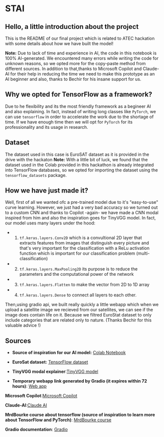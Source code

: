 # STAI

## Hello, a little introduction about the project

This is the README of our final project which is related to ATEC hackation with some details about how we have built the model!

**Note:** Due to lack of time and experience in AI, the code in this notebook is 100% AI-generated. We encountered many errors while writing the code for unknown reasons, so we opted more for the copy-paste method from different sources. In addition to that,thanks to Microsoft Copilot and Claude-AI for their help in reducing the time we need to make this prototype as an AI beginner and also, thanks to Bechir for his insane support for us.

## Why we opted for TensorFlow as a framework?

Due to he flexibility and its the most friendly framework as a begineer AI and also explaining. In fact, instead of writing long classes like `PyTorch`, we can use `tensorflow` in order to accelerate the work due to the shortage of time. If we have enough time then we will opt for `PyTorch` for its professionality and its usage in research.

## Dataset

The dataset used in this case is EuroSAT dataset as it is provided in the drive with the hackaton
**Note:** With a little bit of luck, we found that the dataset used in the Colab provided in this hackathon is already integrated into TensorFlow databases, so we opted for importing the dataset using the `tensorflow_datasets` package.

## How we have just made it?

Well, first of all we wanted ofc a pre-trained model due to it's "easy-to-use" curve learning. However, we just had a very bad accuracy so we turned out to a custom CNN and thanks to Copilot -again- we have made a CNN modal inspired from him and also the inspiration goes for TinyVGG model. In fact, our model  uses many layers under the hood:

- 1. `tf.keras.layers.Conv2D` which is a convultional 2D layer that extracts features from images that distinguish every picture and that's very important for the classification with a ReLu activation function which is important for our classification problem (multi-classification)
- 2. `tf.keras.layers.MaxPooling2D` its purpose is to reduce the parameters and the computational power of the network
- 3. `tf.keras.layers.Flatten` to make the vector from 2D to 1D array
- 4. `tf.keras.layers.Dense` to connect all layers to each other.

Then,using gradio api, we built really quickly a little webapp which when we upload a satellite image we recieved from our satellites, we can see if the image does contain life on it. Because we filtred EuroStat dataset to only include categories that are related only to nature. (Thanks Bechir for this valuable advice !)

## Sources

- **Source of inspiration for our AI model:** [Colab Notebook](https://colab.research.google.com/drive/1bsHnSE_Cbffdr1FMGbwO7G6C1bgCh3K-#scrollTo=zEr-IM3-PWin)
- **EuroSat dataset:** [TensorFlow dataset](https://www.tensorflow.org/datasets/catalog/eurosat?hl=fr#eurosatrgb_default_config)
- **TinyVGG modal explainer**:[TinyVGG model](https://poloclub.github.io/cnn-explainer/#:~:text=In%20TinyVGG,%20the%20dot%20product%20operation%20uses%20a%20stride%20of#:~:text=In%20TinyVGG,%20the%20dot%20product%20operation%20uses%20a%20stride%20of)

- **Temporary webapp link generated by Gradio (it expires within 72 hours)**: [Web app](https://7e5ab0603374d5b374.gradio.live/)

**Microsoft Copilot**:[Microsoft Copilot](https://copilot.microsoft.com)

**Claude-AI**:[Claude AI](https://claude.ai/)

**MrdBourke course about tensorflow (source of inspiration to learn more about TensorFlow and PyTorch)**: [MrdBourke course](https://dev.mrdbourke.com/tensorflow-deep-learning/)

**Gradio documentation**: [Gradio](https://www.gradio.app/guides/image-classification-in-tensorflow)
